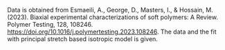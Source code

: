 Data is obtained from Esmaeili, A., George, D., Masters, I., & Hossain, M. (2023). Biaxial experimental characterizations of soft polymers: A Review. Polymer Testing, 128, 108246. https://doi.org/10.1016/j.polymertesting.2023.108246.
The data and the fit with principal stretch based isotropic model is given.